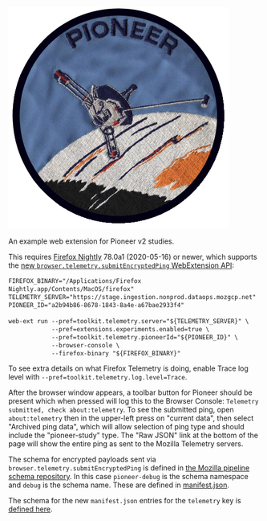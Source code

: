 ![alt text](https://raw.githubusercontent.com/rhelmer/pioneer-v2-example/master/images/pioneer10-patch-96.png "Pioneer 10 Patch")

An example web extension for Pioneer v2 studies.

This requires [Firefox Nightly](https://nightly.mozilla.org) 78.0a1 (2020-05-16) or newer, which supports the [new `browser.telemetry.submitEncryptedPing` WebExtension API](https://bugzilla.mozilla.org/show_bug.cgi?id=1634557):

```console
FIREFOX_BINARY="/Applications/Firefox Nightly.app/Contents/MacOS/firefox"
TELEMETRY_SERVER="https://stage.ingestion.nonprod.dataops.mozgcp.net"
PIONEER_ID="a2b94b86-8678-1843-8a4e-a67bae2933f4"

web-ext run --pref=toolkit.telemetry.server="${TELEMETRY_SERVER}" \
            --pref=extensions.experiments.enabled=true \
            --pref=toolkit.telemetry.pioneerId="${PIONEER_ID}" \
            --browser-console \
            --firefox-binary "${FIREFOX_BINARY}"
 ```

To see extra details on what Firefox Telemetry is doing, enable Trace log level with `--pref=toolkit.telemetry.log.level=Trace`.

After the browser window appears, a toolbar button for Pioneer should be present which when pressed will log this to the Browser Console: `Telemetry submitted, check about:telemetry`. To see the submitted ping, open `about:telemetry` then in the upper-left press on "current data", then select "Archived ping data", which will allow selection of ping type
and should include the "pioneer-study" type. The "Raw JSON" link at the bottom of the page will show the entire ping as sent to the Mozilla Telemetry servers.

The schema for encrypted payloads sent via `browser.telemetry.submitEncryptedPing` is defined in [the Mozilla pipeline schema repository](https://github.com/mozilla-services/mozilla-pipeline-schemas/tree/master/schemas/pioneer-debug/debug). In this case `pioneer-debug` is the schema namespace and `debug` is the schema name. These are defined in [manifest.json](manifest.json).

The schema for the new `manifest.json` entries for the `telemetry` key is [defined here](https://searchfox.org/mozilla-central/source/toolkit/components/extensions/schemas/telemetry.json).
